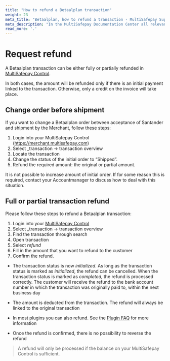 ```yaml
---
title: "How to refund a Betaalplan transaction"
weight: 23
meta_title: "Betaalplan, how to refund a transaction - MultiSafepay Support"
meta_description: "In the MultiSafepay Documentation Center all relevant information regarding our Plugins and API. As well as Support pages for Payment Method, Tools and General Questions. You can also find the contact details of our Support Team and Integration Team."
read_more: '.'
---
```

# Request refund
A Betaalplan transaction can be either fully or partially refunded in [MultiSafepay Control](https://merchant.multisafepay.com). 

In both cases, the amount will be refunded only if there is an initial payment linked to the transaction. Otherwise, only a credit on the invoice will take place.

## Change order before shipment
If you want to change a Betaalplan order between acceptance of Santander and shipment by the Merchant, follow these steps:

1. Login into your MultiSafepay Control (https://merchant.multisafepay.com)
2. Select _transaction -> transaction overview
3. Locate the transaction
4. Change the status of the initial order to “Shipped”.
5. Refund the required amount: the original or partial amount.

It is not possible to increase amount of initial order. If for some reason this is required, contact your Accountmanager to discuss how to deal with this situation.

## Full or partial transaction refund
Please follow these steps to refund a Betaalplan transaction:

1. Login into your [MultiSafepay Control](https://merchant.multisafepay.com)
2. Select _transaction -> transaction overview
3. Find the transaction through search
4. Open transaction
5. Select _refund_
6. Fill in the amount that you want to refund to the customer
7. Confirm the refund.

* The transaction status is now _initialized_. As long as the transaction status is marked as _initialized_, the refund can be cancelled. When the transaction status is marked as _completed_, the refund is processed correctly. The customer will receive the refund to the bank account number in which the transaction was originally paid to, within the next business day

* The amount is deducted from the transaction. The refund will always be linked to the original transaction

* In most plugins you can also refund. See the [Plugin FAQ](/integrations/) for more information

* Once the refund is confirmed, there is no possibility to reverse the refund

> A refund will only be processed if the balance on your MultiSafepay Control is sufficient.
<br>